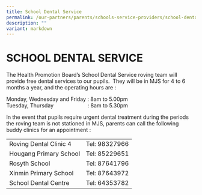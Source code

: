 ```yaml
---
title: School Dental Service
permalink: /our-partners/parents/schools-service-providers/school-dental-service/
description: ""
variant: markdown
---
```

# **SCHOOL DENTAL SERVICE**

The Health Promotion Board’s School Dental Service roving team will provide free dental services to our pupils.  They will be in MJS for 4 to 6 months a year, and the operating hours are :     
  
Monday, Wednesday and Friday : 8am to 5.00pm  
Tuesday, Thursday                       : 8am to 5.30pm    
  
In the event that pupils require urgent dental treatment during the periods the roving team is not stationed in MJS, parents can call the following buddy clinics for an appointment :    
  
|  |  |
|---|---|
|Roving Dental Clinic 4| Tel: 98327966|
| Hougang Primary School | Tel: 85229651 |
| Rosyth School | Tel: 87641796 |
| Xinmin Primary School | Tel: 87643972 |
|School Dental Centre | Tel: 64353782